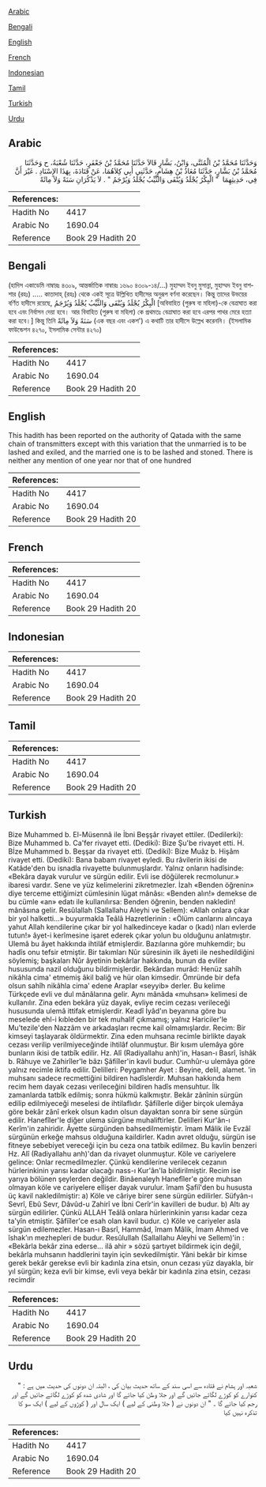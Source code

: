 [Arabic](#arabic)

[Bengali](#bengali)

[English](#english)

[French](#french)

[Indonesian](#indonesian)

[Tamil](#tamil)

[Turkish](#turkish)

[Urdu](#urdu)

## Arabic


<div dir="rtl" lang="ar" style={{fontSize:'larger',backgroundColor:'#f8f9fa',padding:20}}>
وَحَدَّثَنَا مُحَمَّدُ بْنُ الْمُثَنَّى، وَابْنُ، بَشَّارٍ قَالاَ حَدَّثَنَا مُحَمَّدُ بْنُ جَعْفَرٍ، حَدَّثَنَا شُعْبَةُ، ح وَحَدَّثَنَا مُحَمَّدُ بْنُ بَشَّارٍ، حَدَّثَنَا مُعَاذُ بْنُ هِشَامٍ، حَدَّثَنِي أَبِي كِلاَهُمَا، عَنْ قَتَادَةَ، بِهَذَا الإِسْنَادِ ‏.‏ غَيْرَ أَنَّ فِي، حَدِيثِهِمَا ‏ "‏ الْبِكْرُ يُجْلَدُ وَيُنْفَى وَالثَّيِّبُ يُجْلَدُ وَيُرْجَمُ ‏"‏ ‏.‏ لاَ يَذْكُرَانِ سَنَةً وَلاَ مِائَةً ‏
</div>
<div style={{backgroundColor:'#f8f9fa',padding:20, marginBottom: 10}}><table> <thead> <tr> <th>References:</th> <th></th> </tr> </thead> <tbody><tr><td>Hadith No</td><td>4417</td></tr><tr><td>Arabic No</td><td>1690.04</td></tr><tr><td>Reference</td><td>Book 29 Hadith 20</td></tr></tbody></table></div>

## Bengali


<div dir="ltr" lang="bn" style={{fontSize:'larger',backgroundColor:'#f8f9fa',padding:20}}>
(হাদিস একাডেমি নাম্বারঃ ৪৩০৯, আন্তর্জাতিক নাম্বারঃ ১৬৯০ ৪৩০৯-১৪/...) মুহাম্মদ ইবনু মুসান্না, মুহাম্মদ ইবনু বাশশার (রহঃ) ..... কাতাদাহ্ (রহঃ) থেকে একই সূত্রে উল্লিখিত হাদীসের অনুরূপ বর্ণনা করেছেন। কিন্তু তাদের উভয়ের বর্ণিত হাদীসে রয়েছে, الْبِكْرُ يُجْلَدُ وَيُنْفَى وَالثَّيِّبُ يُجْلَدُ وَيُرْجَمُ [অবিবাহিত (পুরুষ বা মহিলা)-কে বেত্ৰাঘাত করা হবে এবং নির্বাসন দেয়া হবে। আর বিবাহিত (পুরুষ বা মহিলা) কে প্রথমতঃ বেত্ৰাঘাত করা হবে এরপর পাথর মেরে হত্যা করা হবে।] কিন্তু তিনি سَنَةً وَلاَ مِائَةً (এক বছর এবং একশ') এ কথাটি তার হাদীসে উল্লেখ করেননি। (ইসলামিক ফাউন্ডেশন ৪২৭০, ইসলামিক সেন্টার ৪২৭০)
</div>
<div style={{backgroundColor:'#f8f9fa',padding:20, marginBottom: 10}}><table> <thead> <tr> <th>References:</th> <th></th> </tr> </thead> <tbody><tr><td>Hadith No</td><td>4417</td></tr><tr><td>Arabic No</td><td>1690.04</td></tr><tr><td>Reference</td><td>Book 29 Hadith 20</td></tr></tbody></table></div>

## English


<div dir="ltr" lang="en" style={{fontSize:'larger',backgroundColor:'#f8f9fa',padding:20}}>
This hadith has been reported on the authority of Qatada with the same chain of transmitters except with this variation that the unmarried is to be lashed and exiled, and the married one is to be lashed and stoned. There is neither any mention of one year nor that of one hundred
</div>
<div style={{backgroundColor:'#f8f9fa',padding:20, marginBottom: 10}}><table> <thead> <tr> <th>References:</th> <th></th> </tr> </thead> <tbody><tr><td>Hadith No</td><td>4417</td></tr><tr><td>Arabic No</td><td>1690.04</td></tr><tr><td>Reference</td><td>Book 29 Hadith 20</td></tr></tbody></table></div>

## French


<div dir="ltr" lang="fr" style={{fontSize:'larger',backgroundColor:'#f8f9fa',padding:20}}>

</div>
<div style={{backgroundColor:'#f8f9fa',padding:20, marginBottom: 10}}><table> <thead> <tr> <th>References:</th> <th></th> </tr> </thead> <tbody><tr><td>Hadith No</td><td>4417</td></tr><tr><td>Arabic No</td><td>1690.04</td></tr><tr><td>Reference</td><td>Book 29 Hadith 20</td></tr></tbody></table></div>

## Indonesian


<div dir="ltr" lang="id" style={{fontSize:'larger',backgroundColor:'#f8f9fa',padding:20}}>

</div>
<div style={{backgroundColor:'#f8f9fa',padding:20, marginBottom: 10}}><table> <thead> <tr> <th>References:</th> <th></th> </tr> </thead> <tbody><tr><td>Hadith No</td><td>4417</td></tr><tr><td>Arabic No</td><td>1690.04</td></tr><tr><td>Reference</td><td>Book 29 Hadith 20</td></tr></tbody></table></div>

## Tamil


<div dir="ltr" lang="ta" style={{fontSize:'larger',backgroundColor:'#f8f9fa',padding:20}}>

</div>
<div style={{backgroundColor:'#f8f9fa',padding:20, marginBottom: 10}}><table> <thead> <tr> <th>References:</th> <th></th> </tr> </thead> <tbody><tr><td>Hadith No</td><td>4417</td></tr><tr><td>Arabic No</td><td>1690.04</td></tr><tr><td>Reference</td><td>Book 29 Hadith 20</td></tr></tbody></table></div>

## Turkish


<div dir="ltr" lang="tr" style={{fontSize:'larger',backgroundColor:'#f8f9fa',padding:20}}>
Bize Muhammed b. El-Müsennâ ile İbni Beşşâr rivayet ettiler. (Dedilerki): Bize Muhammed b. Ca'fer rivayet etti. (Dediki): Bize Şu'be rivayet etti. H. Bİze Muhammed b. Beşşar da rivayet etti. (Dediki): Bize Muâz b. Hişâm rivayet etti. (Dediki): Bana babam rivayet eyledi. Bu râvilerin ikisi de Katâde'den bu isnadla rivayette bulunmuşlardır. Yalnız onların hadîsinde: «Bekâra dayak vurulur ve sürgün edilir. Evli ise döğülerek recmolunur.» ibaresi vardır. Sene ve yüz kelimelerini zikretmezler. İzah «Benden öğrenin» diye terceme ettiğimizt cümlesinin lügat mânâsı: «Benden alın!» demekse de bu cümle «an» edatı ile kullanılırsa: Benden öğrenin, benden nakledin! mânâsına gelir. ResûIallah (Sallallahu Aleyhi ve Sellem): «Allah onlara çıkar bir yol halketti...» buyurmakla Teâlâ Hazretlerinin : «Ölüm canlarını alıncaya yahut Allah kendilerine çıkar bir yol halkedinceye kadar o (kadı) nları evlerde tutun!» âyet-i kerîmesine işaret ederek çıkar yolun bu olduğunu anlatmıştır. Ulemâ bu âyet hakkında ihtilâf etmişlerdir. Bazılarına göre muhkemdir; bu hadîs onu tefsir etmiştir. Bir takımları Nûr sûresinin ilk âyeti ile neshedildiğini söylemiş; başkaları Nûr âyetinin bekârlar hakkında, bunun da evliler hususunda nazil olduğunu bildirmişlerdir. Bekârdan murâd: Henüz sahîh nikâhla cima' etmemiş âkil baliğ ve hür olan kimsedir. Ömründe bir defa olsun sahîh nikâhla cima' edene Araplar «seyyib» derler. Bu kelime Türkçede evli ve dul mânâlarına gelir. Aynı mânâda «muhsan» kelimesi de kullanılır. Zina eden bekâra yüz dayak, evliye recim cezası verileceği hususunda ulemâ ittifak etmişlerdir. Keadî İyâd'ın beyanına göre bu meselede ehl-i kıbleden bir tek muhalif çıkmamış; yalnız Hariciler'le Mu'tezile'den Nazzâm ve arkadaşları recme kail olmamışlardır. Recim: Bir kimseyi taşlayarak öldürmektir. Zina eden muhsana recimle birlikte dayak cezası verilip verilmiyeceğinde ihtilâf olunmuştur. Bir kısım ulemâya göre bunların ikisi de tatbîk edilir. Hz. Alî (Radiyallahu anh)'in, Hasan-ı Basrî, îshâk b. Râhuye ve Zahirîler'le bâzı Şâfiîler'in kavli budur. Cumhûr-u ulemâya göre yalnız recimle iktifa edilir. Delilleri: Peygamher Ayet : Beyine, delil, alamet. 'in muhsanı sadece recmettiğini bildiren hadîslerdir. Muhsan hakkında hem recim hem dayak cezası verileceğini bildiren hadîs mensuhtur. İlk zamanlarda tatbîk edilmiş; sonra hükmü kalkmıştır. Bekâr zânînin sürgün edilip edilmiyeceği meselesi de ihtilaflıdır. Şâfiîlerle diğer birçok ulemâya göre bekâr zânî erkek olsun kadın olsun dayaktan sonra bir sene sürgün edilir. Hanefîler'le diğer ulema sürgüne muhaliftirler. Delilleri Kur'ân-ı Kerîm'in zahiridir. Âyette sürgünden bahsedilmemiştir. îmam Mâlik ile Evzâî sürgünün erkeğe mahsus olduğuna kaildirler. Kadın avret olduğu, sürgün ise fitneye sebebiyet vereceği için bu ceza ona tatbik edilmez. Bu kavlin benzeri Hz. Alî (Radiyallahu anh)'dan da rivayet olunmuştur. Köle ve cariyelere gelince: Onlar recmedilmezler. Çünkü kendilerine verilecek cezanın hürlerinkinin yarısı kadar olacağı nass-ı Kur'ân'la bil­dirilmiştir. Recim ise yarıya bölünen şeylerden değildir. Binâenaleyh Hanefîler'e göre muhsan olmayan köle ve cariyelere ellişer dayak vurulur. îmam Şafiî'den bu hususta üç kavil nakledilmiştir: a) Köle ve câriye birer sene sürgün edilirler. Süfyân-ı Sevrî, Ebû Sevr, Dâvûd-u Zahirî ve İbni Cerîr'in kavilleri de budur. b) Altı ay sürgün edilirler. Çünkü ALLAH Teâlâ onlara hürlerinkinin yarısı kadar ceza ta'yîn etmiştir. Şâfiîler'ce esah olan kavil budur. c) Köle ve cariyeler asla sürgün edilemezler. Hasan-ı Basrî, Hammâd, îmam Mâlik, İmam Ahmed ve îshak’ın mezhepleri de budur. Resûlullah (Sallallahu Aleyhi ve Sellem)'in : «Bekârla bekâr zina ederse... ilâ ahir » sözü şartıyet bildirmek için değil, bekârla muhsanın haddlerini tayin için sevkedilmiştir. Yâni bekâr bir kimse gerek bekâr gerekse evli bir kadınla zina etsin, onun cezası yüz dayakla, bir yıl sürgün; keza evli bir kimse, evli veya bekâr bir kadınla zina etsin, cezası recimdir
</div>
<div style={{backgroundColor:'#f8f9fa',padding:20, marginBottom: 10}}><table> <thead> <tr> <th>References:</th> <th></th> </tr> </thead> <tbody><tr><td>Hadith No</td><td>4417</td></tr><tr><td>Arabic No</td><td>1690.04</td></tr><tr><td>Reference</td><td>Book 29 Hadith 20</td></tr></tbody></table></div>

## Urdu


<div dir="rtl" lang="ur" style={{fontSize:'larger',backgroundColor:'#f8f9fa',padding:20}}>
شعبہ اور ہشام نے قتادہ سے اسی سند کے ساتھ حدیث بیان کی ، البتہ ان دونوں کی حدیث میں ہے : " کنوارے کو کوڑے لگائے جائیں گے اور جلا وطن کیا جائے گا اور شادی شدہ کو کوڑے لگائے جائیں گے اور رجم کیا جائے گا ۔ " ان دونوں نے ( جلا وطنی کے لیے ) ایک سال اور ( کوڑوں کے لیے ) ایک سو کا تذکرہ نہیں کیا
</div>
<div style={{backgroundColor:'#f8f9fa',padding:20, marginBottom: 10}}><table> <thead> <tr> <th>References:</th> <th></th> </tr> </thead> <tbody><tr><td>Hadith No</td><td>4417</td></tr><tr><td>Arabic No</td><td>1690.04</td></tr><tr><td>Reference</td><td>Book 29 Hadith 20</td></tr></tbody></table></div>